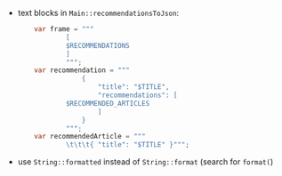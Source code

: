 * text blocks in `Main::recommendationsToJson`:
	```java
		var frame = """
				[
				$RECOMMENDATIONS
				]
				""";
		var recommendation = """
					{
						"title": "$TITLE",
						"recommendations": [
				$RECOMMENDED_ARTICLES
						]
					}
				""";
		var recommendedArticle = """
				\t\t\t{ "title": "$TITLE" }""";
	```
* use `String::formatted` instead of `String::format` (search for `format(`)
